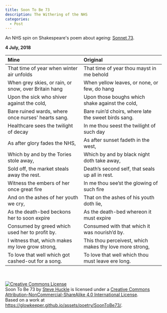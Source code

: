 ```yaml
---
title: Soon To Be 73
description: The Withering of the NHS
categories:
  - Post
---
```

An NHS spin on Shakespeare's poem about ageing: [Sonnet 73](http://www.sparknotes.com/shakespeare/shakesonnets/section4/).

**4 July, 2018**

**Mine**|**Original**
:-------|:-----------
That time of year when winter air unfolds | That time of year thou mayst in me behold
When grey skies, or rain, or snow, over Britain hang | When yellow leaves, or none, or few, do hang
Upon the sick who shiver against the cold, |  Upon those boughs which shake against the cold,
Bare ruined wards, where once nurses' hearts sang. | Bare ruin’d choirs, where late the sweet birds sang.
Healthcare sees the twilight of decay | In me thou seest the twilight of such day
As after glory fades the NHS, | As after sunset fadeth in the west,
Which by and by the Tories stole away, | Which by and by black night doth take away,
Sold off, the market steals away the rest. | Death’s second self, that seals up all in rest.
Witness the embers of her once great fire  | In me thou see’st the glowing of such fire
And on the ashes of her youth we cry, | That on the ashes of his youth doth lie,
As the death-bed beckons her to soon expire | As the death-bed whereon it must expire
Consumed by greed which used her to profit by. | Consumed with that which it was nourish’d by.
I witness that, which makes my love grow strong, | This thou perceivest, which makes thy love more strong,
To love that well which got cashed-out for a song. | To love that well which thou must leave ere long.

&nbsp;<br />  
<a rel="license" href="http://creativecommons.org/licenses/by-nc-sa/4.0/"><img alt="Creative Commons License" style="border-width:0" src="https://i.creativecommons.org/l/by-nc-sa/4.0/88x31.png" /></a><br /><span xmlns:dct="http://purl.org/dc/terms/" href="http://purl.org/dc/dcmitype/Text" property="dct:title" rel="dct:type">Soon To Be 73</span> by <a xmlns:cc="http://creativecommons.org/ns#" href="https://glowkeeper.github.io/" property="cc:attributionName" rel="cc:attributionURL">Steve Huckle</a> is licensed under a <a rel="license" href="http://creativecommons.org/licenses/by-nc-sa/4.0/">Creative Commons Attribution-NonCommercial-ShareAlike 4.0 International License</a>.<br />Based on a work at <a xmlns:dct="http://purl.org/dc/terms/" href="https://glowkeeper.github.io/assets/poetry/SoonToBe73/" rel="dct:source">https://glowkeeper.github.io/assets/poetry/SoonToBe73/</a>.
